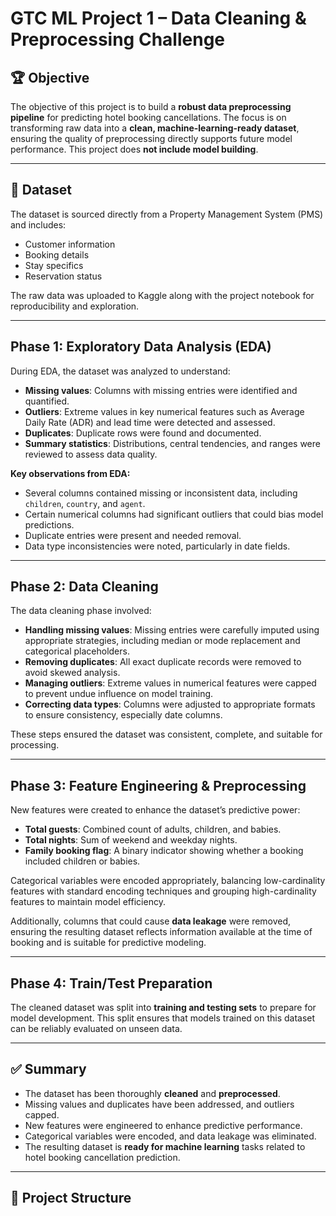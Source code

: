 # GTC ML Project 1 – Data Cleaning & Preprocessing Challenge

## 🏆 Objective

The objective of this project is to build a **robust data preprocessing pipeline** for predicting hotel booking cancellations. The focus is on transforming raw data into a **clean, machine-learning-ready dataset**, ensuring the quality of preprocessing directly supports future model performance. This project does **not include model building**.

---

## 📂 Dataset

The dataset is sourced directly from a Property Management System (PMS) and includes:

- Customer information  
- Booking details  
- Stay specifics  
- Reservation status  

The raw data was uploaded to Kaggle along with the project notebook for reproducibility and exploration.

---

## Phase 1: Exploratory Data Analysis (EDA)

During EDA, the dataset was analyzed to understand:

- **Missing values**: Columns with missing entries were identified and quantified.  
- **Outliers**: Extreme values in key numerical features such as Average Daily Rate (ADR) and lead time were detected and assessed.  
- **Duplicates**: Duplicate rows were found and documented.  
- **Summary statistics**: Distributions, central tendencies, and ranges were reviewed to assess data quality.  

**Key observations from EDA:**

- Several columns contained missing or inconsistent data, including `children`, `country`, and `agent`.  
- Certain numerical columns had significant outliers that could bias model predictions.  
- Duplicate entries were present and needed removal.  
- Data type inconsistencies were noted, particularly in date fields.  

---

## Phase 2: Data Cleaning

The data cleaning phase involved:

- **Handling missing values**: Missing entries were carefully imputed using appropriate strategies, including median or mode replacement and categorical placeholders.  
- **Removing duplicates**: All exact duplicate records were removed to avoid skewed analysis.  
- **Managing outliers**: Extreme values in numerical features were capped to prevent undue influence on model training.  
- **Correcting data types**: Columns were adjusted to appropriate formats to ensure consistency, especially date columns.  

These steps ensured the dataset was consistent, complete, and suitable for processing.

---

## Phase 3: Feature Engineering & Preprocessing

New features were created to enhance the dataset’s predictive power:

- **Total guests**: Combined count of adults, children, and babies.  
- **Total nights**: Sum of weekend and weekday nights.  
- **Family booking flag**: A binary indicator showing whether a booking included children or babies.  

Categorical variables were encoded appropriately, balancing low-cardinality features with standard encoding techniques and grouping high-cardinality features to maintain model efficiency.  

Additionally, columns that could cause **data leakage** were removed, ensuring the resulting dataset reflects information available at the time of booking and is suitable for predictive modeling.

---

## Phase 4: Train/Test Preparation

The cleaned dataset was split into **training and testing sets** to prepare for model development. This split ensures that models trained on this dataset can be reliably evaluated on unseen data.

---

## ✅ Summary

- The dataset has been thoroughly **cleaned** and **preprocessed**.  
- Missing values and duplicates have been addressed, and outliers capped.  
- New features were engineered to enhance predictive performance.  
- Categorical variables were encoded, and data leakage was eliminated.  
- The resulting dataset is **ready for machine learning** tasks related to hotel booking cancellation prediction.  

---

## 📁 Project Structure

